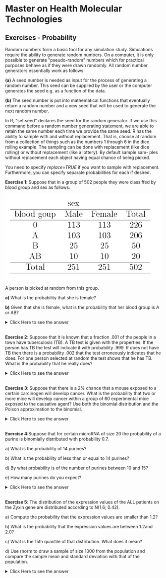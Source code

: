 # Master on Health Molecular Technologies 



## Exercises - Probability

Random numbers form a basic tool for any simulation study. Simulations
require the ability to generate random numbers. On a computer, it is only
possible to generate "pseudo-random" numbers which for practical purposes
behave as if they were drawn randomly. All random number generators essentially work as follows:


**(a)** A seed number is needed as input for the process of generating a
random number. This seed can be supplied by the user or the computer
generates the seed e.g. as a function of the data.

**(b)** The seed number is put into mathematical functions that eventually
return a random number and a new seed that will be used to generate the
next random number.


In R, "set.seed" declares the seed for the random generator. If we use this
command before a random number generating statement, we are able to retain the same number each time we provide the same seed.
R has the ability to sample with and without replacement. That is, choose
at random from a collection of things such as the numbers 1 through 6 in
the dice rolling example. The sampling can be done with replacement (like
dice rolling) or without replacement (like a lottery). By default sample sam-
ples without replacement each object having equal chance of being picked.

You need to specify _replace=TRUE_ if you want to sample with replacement.
Furthermore, you can specify separate probabilities for each if desired.


**Exercise 1**: Suppose that in a group of 502 people they were classiffed by blood
group and sex as follows:

![](img1.png)

A person is picked at random from this group.

**a)** What is the probability that she is female?

**b)** Given that she is female, what is the probability that her blood group is A or AB?

<details><summary>Click Here to see the answer</summary><p>

```{r}
a<-251/502
b<-(103+10)/251

```

</p></details>

<br/>

**Exercise 2**: Suppose that it is known that a fraction .001 of the people in a town have tuberculosis (TB). A TB test is given with the properties: If the
person has TB the test will indicate it with probability .999. If does
not have TB then there is a probability .002 that the test erroneously
indicates that he does. For one person selected at random the test
shows that he has TB. What is the probability that he really does?

<details><summary>Click Here to see the answer</summary><p>

```{r}
p<-0.001 #P(X=1)
p_11<-0.999 #P(T=1|X=1)
p_10<-0.002 #P(T=1|X=0)

p.11<-p_11*p/(p_11*p+p_10*(1-p))  #P(X=1|T=1)
p.11


```

</p></details>

<br/>


**Exercise 3**: Suppose that there is a 2% chance that a mouse exposed to a certain
carcinogen will develop cancer. What is the probability that two or
more mice will develop cancer within a group of 60 experimental mice
exposed to the causative agent? Use both the binomial distribution
and the Poison approximation to the binomial.


<details><summary>Click Here to see the answer</summary><p>
  
```{r}
#using Binomial   X ~ Bi(60,0.02), P(X>=2)

1-pbinom(1,60,0.02)

1-sum(dbinom(0:1,60,0.02))


#using aproximation to Poisson X~P(60*0.02)

1-ppois(1,60*0.02)
```

</p></details>

<br/>

**Exercise 4**:Suppose that for certain microRNA of size 20 the probability of a purine is binomially distributed with probability 0.7.

a) What is the probability of 14 purines?

b) What is the probability of less than or equal to 14 purines?

d) By what probability is of the number of purines between 10 and 15?

e) How many purines do you expect?

<details><summary>Click Here to see the answer</summary><p>

```{r}
a<-dbinom(14,20,0.7)
b<-pbinom(14,20,0.7)
d<-pbinom(15,20,0.7)-pbinom(10,20,0.7)+dbinom(10,20,0.7)
e<-mean_10<-20*0.7
print("output",c(a,b,c,d))
```

</p></details>

<br/>

**Exercise 5**: The distribution of the expression values of the ALL patients on the Zyxin gene are distributed according to N(1.6; 0.42).

a) Compute the probability that the expression values are smaller than
1.2?

b) What is the probability that the expression values are between
1.2and 2.0?

c) What is the 15th quantile of that distribution. What does it mean?

d) Use rnorm to draw a sample of size 1000 from the population and
compare the sample mean and standard deviation with that of the
population.

<details><summary>Click Here to see the answer</summary><p>

```{r}
a.11<-pnorm(1.2,1.6,0.42)
b.11<-pnorm(2,1.6,0.42)-pnorm(2,1.6,0.42)
c.11<-pnorm(2.4,1.6,0.42)-pnorm(0.8,1.6,0.42)
d.11<-rnorm(1000,1.6,0.42)
sample_1000<-mean(d.11)

```

</p></details>

<br/>


